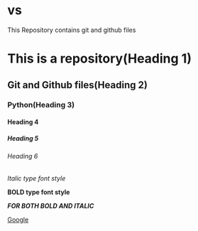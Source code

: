 # vs
This Repository contains git and github files

# This is a repository(Heading 1)
## Git and Github files(Heading 2)
### Python(Heading 3)
#### Heading 4
##### Heading 5
###### Heading 6

*Italic type font style*

**BOLD type font style**

***FOR BOTH BOLD AND ITALIC***

[Google](https://www.google.com/)
